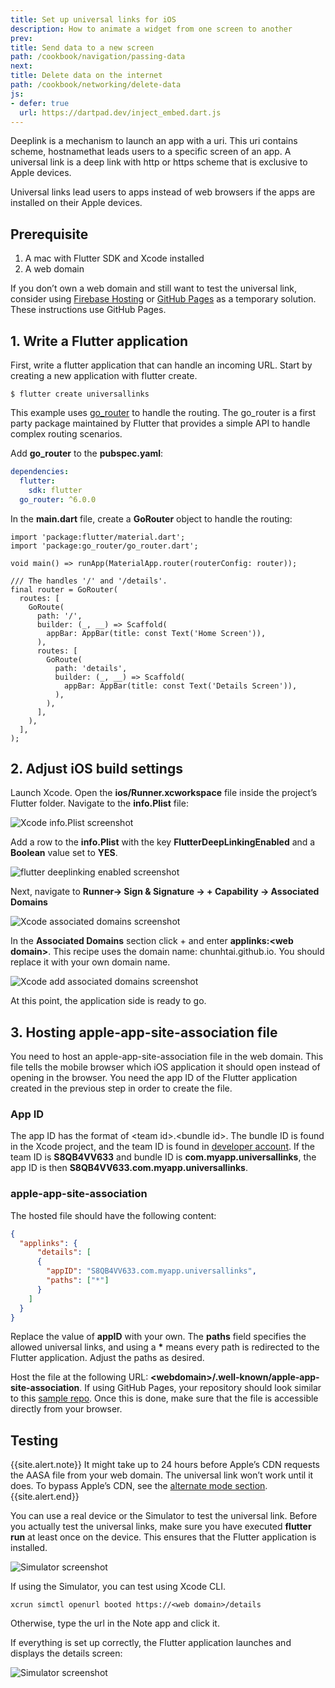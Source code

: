```yaml
---
title: Set up universal links for iOS
description: How to animate a widget from one screen to another
prev:
title: Send data to a new screen
path: /cookbook/navigation/passing-data
next:
title: Delete data on the internet
path: /cookbook/networking/delete-data
js:
- defer: true
  url: https://dartpad.dev/inject_embed.dart.js
---
```


<?code-excerpt path-base="cookbook/navigation/deeplink"?>

Deeplink is a mechanism to launch an app with a uri. This uri contains
scheme, hostnamethat leads users to a specific screen 
of an app. A universal link is a deep link with http or https
scheme that is exclusive to Apple devices.

Universal links lead users to apps instead of web browsers if
the apps are installed on their Apple devices.

## Prerequisite
1. A mac with Flutter SDK and Xcode installed
2. A web domain

If you don’t own a web domain and still want to test the
universal link, consider using [Firebase Hosting][] or
[GitHub Pages][] as a temporary solution. These instructions
use GitHub Pages.


## 1. Write a Flutter application

First, write a flutter application that can handle an incoming
URL. Start by creating a new application with flutter create.

```shell
$ flutter create universallinks
```

This example uses [go_router][] to handle the routing. The
go_router is a first party package maintained by Flutter
that provides a simple API to handle complex routing scenarios.

Add <strong>go_router</strong> to the <strong>pubspec.yaml</strong>:
```yaml
dependencies:
  flutter:
    sdk: flutter
  go_router: ^6.0.0
```

In the <strong>main.dart</strong> file, create a <strong>GoRouter</strong>
object to handle the routing:

<?code-excerpt "lib/main.dart"?>
```run-dartpad:theme-light:mode-flutter:run-true:width-100%:height-600px:split-60:ga_id-interactive_example
import 'package:flutter/material.dart';
import 'package:go_router/go_router.dart';

void main() => runApp(MaterialApp.router(routerConfig: router));

/// The handles '/' and '/details'.
final router = GoRouter(
  routes: [
    GoRoute(
      path: '/',
      builder: (_, __) => Scaffold(
        appBar: AppBar(title: const Text('Home Screen')),
      ),
      routes: [
        GoRoute(
          path: 'details',
          builder: (_, __) => Scaffold(
            appBar: AppBar(title: const Text('Details Screen')),
          ),
        ),
      ],
    ),
  ],
);
```



## 2. Adjust iOS build settings

Launch Xcode. Open the <strong>ios/Runner.xcworkspace</strong>
file inside the project’s Flutter folder. Navigate to the
<strong>info.Plist</strong> file:

<noscript>
  <img src="/assets/images/docs/cookbook/set-up-universal-links-info-plist.png" alt="Xcode info.Plist screenshot"/>
</noscript>

Add a row to the <strong>info.Plist</strong> with the key
<strong>FlutterDeepLinkingEnabled</strong> and a
<strong>Boolean</strong> value set to <strong>YES</strong>.

<noscript>
  <img src="/assets/images/docs/cookbook/set-up-universal-links-flutterdeeplinkingenabled.png" alt="flutter deeplinking enabled screenshot"/>
</noscript>

Next, navigate to <strong>Runner-> Sign & Signature -> + Capability -> Associated Domains</strong>

<noscript>
  <img src="/assets/images/docs/cookbook/set-up-universal-links-associated-domains.png" alt="Xcode associated domains screenshot"/>
</noscript>

In the <strong>Associated Domains</strong> section click +
and enter <strong>applinks:\<web domain\></strong>.
This recipe uses the domain name: chunhtai.github.io.
You should replace it with your own domain name.

<noscript>
  <img src="/assets/images/docs/cookbook/set-up-universal-links-add-associated-domains.png" alt="Xcode add associated domains screenshot"/>
</noscript>

At this point, the application side is ready to go.

## 3. Hosting apple-app-site-association file

You need to host an apple-app-site-association file in the web domain.
This file tells the mobile browser which iOS application it should open
instead of opening in the browser. You need the app ID of the Flutter
application created in the previous step in order to create the file.

### App ID

The app ID has the format of \<team id\>.\<bundle id\>. The bundle ID
is found in the Xcode project, and the team ID is found in
[developer account][]. If the team ID is <strong>S8QB4VV633</strong>
and bundle ID is <strong>com.myapp.universallinks</strong>, the app ID
is then <strong>S8QB4VV633.com.myapp.universallinks</strong>.

### apple-app-site-association

The hosted file should have the following content:
```json
{
  "applinks": {
      "details": [
      {
        "appID": "S8QB4VV633.com.myapp.universallinks",
        "paths": ["*"]
      }
    ]
  }
}
```

Replace the value of <strong>appID</strong> with your own. The
<strong>paths</strong> field specifies the allowed universal links,
and using a <strong>*</strong> means every path is redirected
to the Flutter application. Adjust the paths as desired.

Host the file at the following URL:
<strong>\<webdomain\>/.well-known/apple-app-site-association</strong>.
If using GitHub Pages, your repository should look similar to this
[sample repo]. Once this is done, make sure that the file is
accessible directly from your browser.


## Testing
{{site.alert.note}}
It might take up to 24 hours before Apple’s CDN requests the AASA
file from your web domain. The universal link won’t work until it
does. To bypass Apple’s CDN, see the [alternate mode section].
{{site.alert.end}}

You can use a real device or the Simulator to test the universal link.
Before you actually test the universal links, make sure you have
executed <strong>flutter run</strong> at least once on the device. This ensures that the
Flutter application is installed.

<noscript>
  <img src="/assets/images/docs/cookbook/set-up-universal-links-simulator.png" alt="Simulator screenshot"/>
</noscript>

If using the Simulator, you can test using Xcode CLI.
```shell
xcrun simctl openurl booted https://<web domain>/details
```

Otherwise, type the url in the Note app and click it.

If everything is set up correctly, the Flutter application
launches and displays the details screen:

<noscript>
  <img src="/assets/images/docs/cookbook/set-up-universal-links-simulator-deeplinked.png" alt="Simulator screenshot"/>
</noscript>

[alternate mode section]: https://developer.apple.com/documentation/bundleresources/entitlements/com_apple_developer_associated-domains?language=objc
[sample repo]: https://github.com/chunhtai/chunhtai.github.io
[developer account]: https://developer.apple.com/account
[Firebase Hosting]: https://firebase.google.com/docs/hosting
[go_router]: https://pub.dev/packages/go_router
[GitHub Pages]: https://pages.github.com
